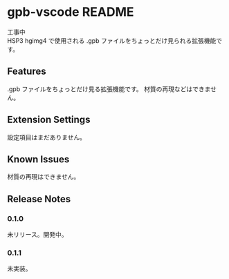 # gpb-vscode README

工事中   
HSP3 hgimg4 で使用される .gpb ファイルをちょっとだけ見られる拡張機能です。

## Features

.gpb ファイルをちょっとだけ見る拡張機能です。
材質の再現などはできません。


## Extension Settings

設定項目はまだありません。

## Known Issues

材質の再現はできません。



## Release Notes

### 0.1.0

未リリース。開発中。

### 0.1.1

未実装。


